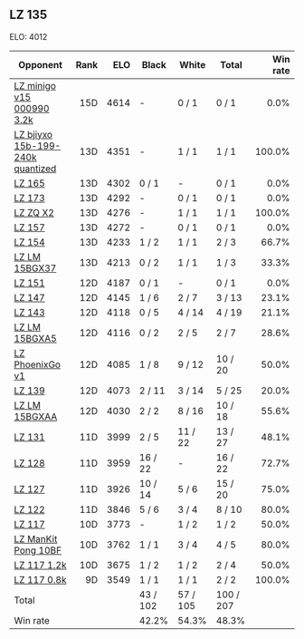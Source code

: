 ## LZ 135 ##

ELO: 4012

Opponent | Rank | ELO | Black | White | Total | Win rate
---------|-----:|----:|-------|-------|-------|-------:
[LZ minigo v15 000990 3.2k](LZ%20minigo%20v15%20000990%203.2k.md) | 15D | 4614 | - | 0 / 1 | 0 / 1 | 0.0%
[LZ bjiyxo 15b-199-240k quantized](LZ%20bjiyxo%2015b-199-240k%20quantized.md) | 13D | 4351 | - | 1 / 1 | 1 / 1 | 100.0%
[LZ 165](LZ%20165.md) | 13D | 4302 | 0 / 1 | - | 0 / 1 | 0.0%
[LZ 173](LZ%20173.md) | 13D | 4292 | - | 0 / 1 | 0 / 1 | 0.0%
[LZ ZQ X2](LZ%20ZQ%20X2.md) | 13D | 4276 | - | 1 / 1 | 1 / 1 | 100.0%
[LZ 157](LZ%20157.md) | 13D | 4272 | - | 0 / 1 | 0 / 1 | 0.0%
[LZ 154](LZ%20154.md) | 13D | 4233 | 1 / 2 | 1 / 1 | 2 / 3 | 66.7%
[LZ LM 15BGX37](LZ%20LM%2015BGX37.md) | 13D | 4213 | 0 / 2 | 1 / 1 | 1 / 3 | 33.3%
[LZ 151](LZ%20151.md) | 12D | 4187 | 0 / 1 | - | 0 / 1 | 0.0%
[LZ 147](LZ%20147.md) | 12D | 4145 | 1 / 6 | 2 / 7 | 3 / 13 | 23.1%
[LZ 143](LZ%20143.md) | 12D | 4118 | 0 / 5 | 4 / 14 | 4 / 19 | 21.1%
[LZ LM 15BGXA5](LZ%20LM%2015BGXA5.md) | 12D | 4116 | 0 / 2 | 2 / 5 | 2 / 7 | 28.6%
[LZ PhoenixGo v1](LZ%20PhoenixGo%20v1.md) | 12D | 4085 | 1 / 8 | 9 / 12 | 10 / 20 | 50.0%
[LZ 139](LZ%20139.md) | 12D | 4073 | 2 / 11 | 3 / 14 | 5 / 25 | 20.0%
[LZ LM 15BGXAA](LZ%20LM%2015BGXAA.md) | 12D | 4030 | 2 / 2 | 8 / 16 | 10 / 18 | 55.6%
[LZ 131](LZ%20131.md) | 11D | 3999 | 2 / 5 | 11 / 22 | 13 / 27 | 48.1%
[LZ 128](LZ%20128.md) | 11D | 3959 | 16 / 22 | - | 16 / 22 | 72.7%
[LZ 127](LZ%20127.md) | 11D | 3926 | 10 / 14 | 5 / 6 | 15 / 20 | 75.0%
[LZ 122](LZ%20122.md) | 11D | 3846 | 5 / 6 | 3 / 4 | 8 / 10 | 80.0%
[LZ 117](LZ%20117.md) | 10D | 3773 | - | 1 / 2 | 1 / 2 | 50.0%
[LZ ManKit Pong 10BF](LZ%20ManKit%20Pong%2010BF.md) | 10D | 3762 | 1 / 1 | 3 / 4 | 4 / 5 | 80.0%
[LZ 117 1.2k](LZ%20117%201.2k.md) | 10D | 3675 | 1 / 2 | 1 / 2 | 2 / 4 | 50.0%
[LZ 117 0.8k](LZ%20117%200.8k.md) | 9D | 3549 | 1 / 1 | 1 / 1 | 2 / 2 | 100.0%
Total | | | 43 / 102 | 57 / 105 | 100 / 207 | 
Win rate| | | 42.2% | 54.3% | 48.3% | 

